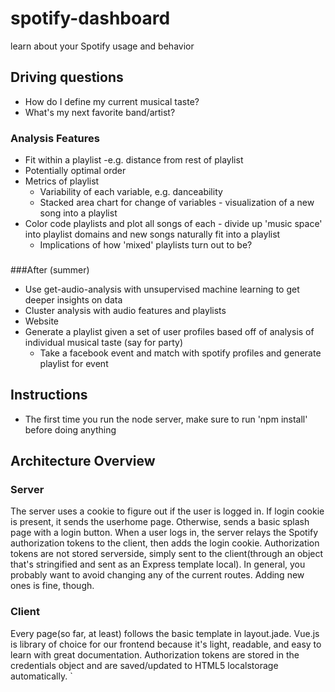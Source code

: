 # spotify-dashboard
learn about your Spotify usage and behavior

## Driving questions
* How do I define my current musical taste?
* What's my next favorite band/artist?

### Analysis Features
* Fit within a playlist -e.g. distance from rest of playlist
* Potentially optimal order
* Metrics of playlist 
	* Variability of each variable, e.g. danceability
	* Stacked area chart for change of variables - visualization of a new song into a playlist
* Color code playlists and plot all songs of each - divide up 'music space' into playlist domains and new songs naturally fit into a playlist
	* Implications of how 'mixed' playlists turn out to be?

### 

###After (summer)
* Use get-audio-analysis with unsupervised machine learning to get deeper insights on data
* Cluster analysis with audio features and playlists
* Website
* Generate a playlist given a set of user profiles based off of analysis of individual musical taste (say for party)
	* Take a facebook event and match with spotify profiles and generate playlist for event


## Instructions
* The first time you run the node server, make sure to run 'npm install' before doing anything

## Architecture Overview

### Server
The server uses a cookie to figure out if the user is logged in.  If login cookie is present, it sends the userhome page. Otherwise, sends a basic splash page with a login button.  When a user logs in, the server relays the Spotify authorization tokens to the client, then adds the login cookie.  Authorization tokens are not stored serverside, simply sent to the client(through an object that's stringified and sent as an Express template local).  In general, you probably want to avoid changing any of the current routes.  Adding new ones is fine, though.

### Client
Every page(so far, at least) follows the basic template in layout.jade.  Vue.js is library of choice for our frontend because it's light, readable, and easy to learn with great documentation.  Authorization tokens are stored in the credentials object and are saved/updated to HTML5 localstorage automatically.
`